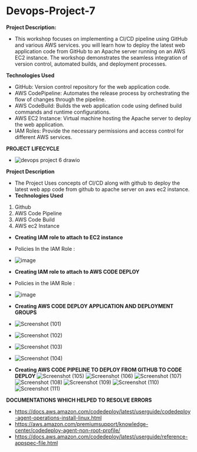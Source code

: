 # Devops-Project-7 

<b> Project Description: </b>
- This workshop focuses on implementing a CI/CD pipeline using GitHub and various AWS services.
you will learn how to deploy the latest web application code from GitHub to an Apache server running on an AWS EC2 instance.
The workshop demonstrates the seamless integration of version control, automated builds, and deployment processes.

<b> Technologies Used </b>
- GitHub: Version control repository for the web application code.
- AWS CodePipeline: Automates the release process by orchestrating the flow of changes through the pipeline.
- AWS CodeBuild: Builds the web application code using defined build commands and runtime configurations.
- AWS EC2 Instance: Virtual machine hosting the Apache server to deploy the web application.
- IAM Roles: Provide the necessary permissions and access control for different AWS services.

<b> PROJECT LIFECYCLE </b>

- ![devops project 6 drawio](https://user-images.githubusercontent.com/53990452/188196586-5d968cec-891f-4d4c-83dc-ca106fa69939.png)


<b> Project Description </b>
- The Project Uses concepts of CI/CD along with github to deploy the latest web app code from github to apache server on aws ec2 instance.
- <b> Technologies Used </b>
1)  Github
2) AWS Code Pipeline
3) AWS Code Build
4) AWS ec2 Instance




 - <b>  Creating IAM role to attach to EC2 instance </b>
 -  Policies In the IAM Role :
 -  ![image](https://user-images.githubusercontent.com/53990452/188197786-359ced6d-987d-42e9-beb0-42546eb22e85.png)


- <b> Creating IAM role to attach to AWS CODE DEPLOY </b>
-  Policies in the IAM Role :
-  ![image](https://user-images.githubusercontent.com/53990452/188199120-9c6dacf6-d179-4c30-8818-6224df8f1abf.png)





- <b> Creating AWS CODE DEPLOY  APPLICATION  AND DEPLOYMENT GROUPS </b> 
- ![Screenshot (101)](https://user-images.githubusercontent.com/53990452/188200145-699f2cc3-b220-441b-85d3-bf3e652aadb7.png)
- ![Screenshot (102)](https://user-images.githubusercontent.com/53990452/188200155-6e5929e7-d6c2-497a-8bd2-37664feb6db0.png)
- ![Screenshot (103)](https://user-images.githubusercontent.com/53990452/188200159-4f956e54-6d7c-461f-9e2a-a27f9a08155d.png)
- ![Screenshot (104)](https://user-images.githubusercontent.com/53990452/188200161-692988f2-b125-4566-b5cb-20b8fc94d7a2.png)


- <b> Creating AWS CODE PIPELINE TO DEPLOY FROM GITHUB TO CODE DEPLOY</b>
![Screenshot (105)](https://user-images.githubusercontent.com/53990452/188200979-2eee9c7a-1a2f-4c9d-8e76-a5339d85f781.png)
![Screenshot (106)](https://user-images.githubusercontent.com/53990452/188200984-69f94ad2-0e2c-4ba5-b47f-592d7757ee84.png)
![Screenshot (107)](https://user-images.githubusercontent.com/53990452/188200987-9111bb2b-ebe6-46ac-b902-722287c10581.png)
![Screenshot (108)](https://user-images.githubusercontent.com/53990452/188200994-30453de3-ede4-4039-8a82-67678dfc5983.png)
![Screenshot (109)](https://user-images.githubusercontent.com/53990452/188200996-0662f944-5c2c-431a-b1a4-5f962ce66b79.png)
![Screenshot (110)](https://user-images.githubusercontent.com/53990452/188200998-d61bde54-cdeb-4e06-b61e-13c89c7bcdc3.png)
![Screenshot (111)](https://user-images.githubusercontent.com/53990452/188201000-563ece15-d35a-4054-8d08-a54ffd6a5f7b.png)

<b> DOCUMENTATIONS WHICH HELPED TO RESOLVE ERRORS </b>
- https://docs.aws.amazon.com/codedeploy/latest/userguide/codedeploy-agent-operations-install-linux.html
- https://aws.amazon.com/premiumsupport/knowledge-center/codedeploy-agent-non-root-profile/
- https://docs.aws.amazon.com/codedeploy/latest/userguide/reference-appspec-file.html
